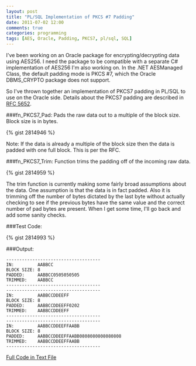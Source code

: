 ```yaml
---
layout: post
title: "PL/SQL Implementation of PKCS #7 Padding"
date: 2011-07-02 12:00
comments: true
categories: programming
tags: [AES, Oracle, Padding, PKCS7, pl/sql, SQL]
---
```

I've been working on an Oracle package for encrypting/decrypting data using AES256.  I need the package to be compatible with a separate C# implementation of AES256 I'm also working on.  In the .NET AESManaged Class, the default padding mode is PKCS #7, which the Oracle DBMS_CRYPTO package does not support.

So I've thrown together an implementation of PKCS7 padding in PL/SQL to use on the Oracle side.  Details about the PKCS7 padding are described in [RFC 5652](http://tools.ietf.org/html/rfc5652#section-6.3).

###fn_PKCS7_Pad:
Pads the raw data out to a multiple of the block size. Block size is in bytes.

{% gist 2814946 %}

Note: If the data is already a multiple of the block size then the data is padded with one full block. This is per the RFC.

###fn_PKCS7_Trim:
Function trims the padding off of the incoming raw data.

{% gist 2814959  %}

The trim function is currently making some fairly broad assumptions about the data. One assumption is that the data is in fact padded.  Also it is trimming off the number of bytes dictated by the last byte without actually checking to see if the previous bytes have the same value and the correct number of pad bytes are present.  When I get some time, I'll go back and add some sanity checks.


###Test Code:

{% gist 2814993 %}


###Output:
```text 
------------------------------------
IN:         AABBCC
BLOCK SIZE: 8
PADDED:     AABBCC0505050505
TRIMMED:    AABBCC
------------------------------------
------------------------------------
IN:         AABBCCDDEEFF
BLOCK SIZE: 8
PADDED:     AABBCCDDEEFF0202
TRIMMED:    AABBCCDDEEFF
------------------------------------
------------------------------------
IN:         AABBCCDDEEFFAABB
BLOCK SIZE: 8
PADDED:     AABBCCDDEEFFAABB0808080808080808
TRIMMED:    AABBCCDDEEFFAABB
------------------------------------
```

[Full Code in Text File](/files/plsql_pkcs7_padding.txt)
